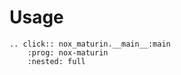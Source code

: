 # Usage

```{eval-rst}
.. click:: nox_maturin.__main__:main
    :prog: nox-maturin
    :nested: full
```
